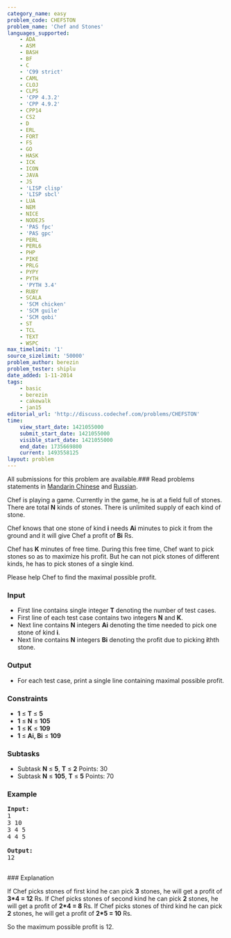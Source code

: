 ```yaml
---
category_name: easy
problem_code: CHEFSTON
problem_name: 'Chef and Stones'
languages_supported:
    - ADA
    - ASM
    - BASH
    - BF
    - C
    - 'C99 strict'
    - CAML
    - CLOJ
    - CLPS
    - 'CPP 4.3.2'
    - 'CPP 4.9.2'
    - CPP14
    - CS2
    - D
    - ERL
    - FORT
    - FS
    - GO
    - HASK
    - ICK
    - ICON
    - JAVA
    - JS
    - 'LISP clisp'
    - 'LISP sbcl'
    - LUA
    - NEM
    - NICE
    - NODEJS
    - 'PAS fpc'
    - 'PAS gpc'
    - PERL
    - PERL6
    - PHP
    - PIKE
    - PRLG
    - PYPY
    - PYTH
    - 'PYTH 3.4'
    - RUBY
    - SCALA
    - 'SCM chicken'
    - 'SCM guile'
    - 'SCM qobi'
    - ST
    - TCL
    - TEXT
    - WSPC
max_timelimit: '1'
source_sizelimit: '50000'
problem_author: berezin
problem_tester: shiplu
date_added: 1-11-2014
tags:
    - basic
    - berezin
    - cakewalk
    - jan15
editorial_url: 'http://discuss.codechef.com/problems/CHEFSTON'
time:
    view_start_date: 1421055000
    submit_start_date: 1421055000
    visible_start_date: 1421055000
    end_date: 1735669800
    current: 1493558125
layout: problem
---
```

All submissions for this problem are available.###  Read problems statements in [Mandarin Chinese](http://www.codechef.com/download/translated/JAN15/mandarin/CHEFSTON.pdf) and [Russian](http://www.codechef.com/download/translated/JAN15/russian/CHEFSTON.pdf).

Chef is playing a game. Currently in the game, he is at a field full of stones. There are total **N** kinds of
stones. There is unlimited supply of each kind of stone.

Chef knows that one stone of kind **i** needs **Ai** minutes to pick it from the ground and it will give Chef a profit of
**Bi** Rs.

Chef has **K** minutes of free time. During this free time, Chef want to pick stones so as to maximize his profit.
But he can not pick stones of different kinds, he has to pick stones of a single kind.

Please help Chef to find the maximal possible profit.

### Input

- First line contains single integer **T** denoting the number of test cases.
- First line of each test case contains two integers **N** and **K**.
- Next line contains **N** integers **Ai** denoting the time needed to pick one stone of kind **i**.
- Next line contains **N** integers **Bi** denoting the profit due to picking **i**thth stone.

### Output

- For each test case, print a single line containing maximal possible profit.

### Constraints

- **1** ≤ **T** ≤ **5**
- **1** ≤ **N** ≤ **105**
- **1** ≤ **K** ≤ **109**
- **1** ≤ **Ai, Bi** ≤ **109**

### Subtasks

- Subtask **N** ≤ **5**, **T** ≤ **2** Points: 30
- Subtask **N** ≤ **105**, **T** ≤ **5** Points: 70

### Example

<pre><b>Input:</b>
1
3 10
3 4 5
4 4 5

<b>Output:</b>
12

</pre>### Explanation
If Chef picks stones of first kind he can pick **3** stones, he will get a profit of **3\*4 = 12** Rs. 
If Chef picks stones of second kind he can pick **2** stones, he will get a profit of **2\*4 = 8** Rs. 
If Chef picks stones of third kind he can pick **2** stones, he will get a profit of **2\*5 = 10** Rs.

So the maximum possible profit is 12.
